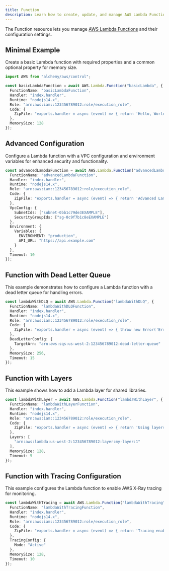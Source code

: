 ```yaml
---
title: Function
description: Learn how to create, update, and manage AWS Lambda Functions using Alchemy Cloud Control.
---
```


The Function resource lets you manage [AWS Lambda Functions](https://docs.aws.amazon.com/lambda/latest/userguide/) and their configuration settings.

## Minimal Example

Create a basic Lambda function with required properties and a common optional property for memory size.

```ts
import AWS from "alchemy/aws/control";

const basicLambdaFunction = await AWS.Lambda.Function("basicLambda", {
  FunctionName: "basicLambdaFunction",
  Handler: "index.handler",
  Runtime: "nodejs14.x",
  Role: "arn:aws:iam::123456789012:role/execution_role",
  Code: {
    ZipFile: "exports.handler = async (event) => { return 'Hello, World!'; };"
  },
  MemorySize: 128
});
```

## Advanced Configuration

Configure a Lambda function with a VPC configuration and environment variables for enhanced security and functionality.

```ts
const advancedLambdaFunction = await AWS.Lambda.Function("advancedLambda", {
  FunctionName: "advancedLambdaFunction",
  Handler: "index.handler",
  Runtime: "nodejs14.x",
  Role: "arn:aws:iam::123456789012:role/execution_role",
  Code: {
    ZipFile: "exports.handler = async (event) => { return 'Advanced Lambda!'; };"
  },
  VpcConfig: {
    SubnetIds: ["subnet-0bb1c79de3EXAMPLE"],
    SecurityGroupIds: ["sg-0c9f7b1c8eEXAMPLE"]
  },
  Environment: {
    Variables: {
      ENVIRONMENT: "production",
      API_URL: "https://api.example.com"
    }
  },
  Timeout: 10
});
```

## Function with Dead Letter Queue

This example demonstrates how to configure a Lambda function with a dead letter queue for handling errors.

```ts
const lambdaWithDLQ = await AWS.Lambda.Function("lambdaWithDLQ", {
  FunctionName: "lambdaWithDLQFunction",
  Handler: "index.handler",
  Runtime: "nodejs14.x",
  Role: "arn:aws:iam::123456789012:role/execution_role",
  Code: {
    ZipFile: "exports.handler = async (event) => { throw new Error('Error!'); };"
  },
  DeadLetterConfig: {
    TargetArn: "arn:aws:sqs:us-west-2:123456789012:dead-letter-queue"
  },
  MemorySize: 256,
  Timeout: 15
});
```

## Function with Layers

This example shows how to add a Lambda layer for shared libraries.

```ts
const lambdaWithLayer = await AWS.Lambda.Function("lambdaWithLayer", {
  FunctionName: "lambdaWithLayerFunction",
  Handler: "index.handler",
  Runtime: "nodejs14.x",
  Role: "arn:aws:iam::123456789012:role/execution_role",
  Code: {
    ZipFile: "exports.handler = async (event) => { return 'Using layers!'; };"
  },
  Layers: [
    "arn:aws:lambda:us-west-2:123456789012:layer:my-layer:1"
  ],
  MemorySize: 128,
  Timeout: 5
});
``` 

## Function with Tracing Configuration

This example configures the Lambda function to enable AWS X-Ray tracing for monitoring.

```ts
const lambdaWithTracing = await AWS.Lambda.Function("lambdaWithTracing", {
  FunctionName: "lambdaWithTracingFunction",
  Handler: "index.handler",
  Runtime: "nodejs14.x",
  Role: "arn:aws:iam::123456789012:role/execution_role",
  Code: {
    ZipFile: "exports.handler = async (event) => { return 'Tracing enabled!'; };"
  },
  TracingConfig: {
    Mode: "Active"
  },
  MemorySize: 128,
  Timeout: 10
});
```